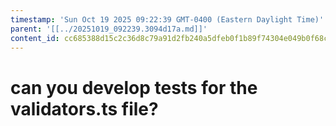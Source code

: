 ```yaml
---
timestamp: 'Sun Oct 19 2025 09:22:39 GMT-0400 (Eastern Daylight Time)'
parent: '[[../20251019_092239.3094d17a.md]]'
content_id: cc685388d15c2c36d8c79a91d2fb240a5dfeb0f1b89f74304e049b0f68c3d8f9
---
```


# can you develop tests for the validators.ts file?
